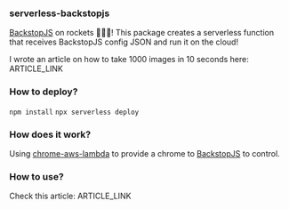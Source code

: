 ### serverless-backstopjs
[BackstopJS](https://github.com/garris/BackstopJS) on rockets :rocket::rocket::rocket:! This package creates a serverless function that receives BackstopJS config JSON and run it on the cloud!

I wrote an article on how to take 1000 images in 10 seconds here: ARTICLE_LINK

### How to deploy?
```npm install```
```npx serverless deploy```

### How does it work?
Using [chrome-aws-lambda](https://github.com/alixaxel/chrome-aws-lambda) to provide a chrome to [BackstopJS](https://github.com/garris/BackstopJS) to control.

### How to use?
Check this article: ARTICLE_LINK